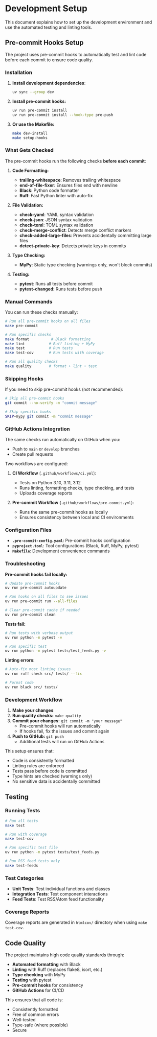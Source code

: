 # Development Setup

This document explains how to set up the development environment and use the automated testing and linting tools.

## Pre-commit Hooks Setup

The project uses pre-commit hooks to automatically test and lint code before each commit to ensure code quality.

### Installation

1. **Install development dependencies:**
   ```bash
   uv sync --group dev
   ```

2. **Install pre-commit hooks:**
   ```bash
   uv run pre-commit install
   uv run pre-commit install --hook-type pre-push
   ```

3. **Or use the Makefile:**
   ```bash
   make dev-install
   make setup-hooks
   ```

### What Gets Checked

The pre-commit hooks run the following checks **before each commit**:

1. **Code Formatting:**
   - **trailing-whitespace**: Removes trailing whitespace
   - **end-of-file-fixer**: Ensures files end with newline
   - **Black**: Python code formatter
   - **Ruff**: Fast Python linter with auto-fix

2. **File Validation:**
   - **check-yaml**: YAML syntax validation
   - **check-json**: JSON syntax validation
   - **check-toml**: TOML syntax validation
   - **check-merge-conflict**: Detects merge conflict markers
   - **check-added-large-files**: Prevents accidentally committing large files
   - **detect-private-key**: Detects private keys in commits

3. **Type Checking:**
   - **MyPy**: Static type checking (warnings only, won't block commits)

4. **Testing:**
   - **pytest**: Runs all tests before commit
   - **pytest-changed**: Runs tests before push

### Manual Commands

You can run these checks manually:

```bash
# Run all pre-commit hooks on all files
make pre-commit

# Run specific checks
make format          # Black formatting
make lint           # Ruff linting + MyPy
make test           # Run tests
make test-cov       # Run tests with coverage

# Run all quality checks
make quality        # format + lint + test
```

### Skipping Hooks

If you need to skip pre-commit hooks (not recommended):

```bash
# Skip all pre-commit hooks
git commit --no-verify -m "commit message"

# Skip specific hooks
SKIP=mypy git commit -m "commit message"
```

### GitHub Actions Integration

The same checks run automatically on GitHub when you:

- Push to `main` or `develop` branches
- Create pull requests

Two workflows are configured:

1. **CI Workflow** (`.github/workflows/ci.yml`):
   - Tests on Python 3.10, 3.11, 3.12
   - Runs linting, formatting checks, type checking, and tests
   - Uploads coverage reports

2. **Pre-commit Workflow** (`.github/workflows/pre-commit.yml`):
   - Runs the same pre-commit hooks as locally
   - Ensures consistency between local and CI environments

### Configuration Files

- **`.pre-commit-config.yaml`**: Pre-commit hooks configuration
- **`pyproject.toml`**: Tool configurations (Black, Ruff, MyPy, pytest)
- **`Makefile`**: Development convenience commands

### Troubleshooting

**Pre-commit hooks fail locally:**
```bash
# Update pre-commit hooks
uv run pre-commit autoupdate

# Run hooks on all files to see issues
uv run pre-commit run --all-files

# Clear pre-commit cache if needed
uv run pre-commit clean
```

**Tests fail:**
```bash
# Run tests with verbose output
uv run python -m pytest -v

# Run specific test
uv run python -m pytest tests/test_feeds.py -v
```

**Linting errors:**
```bash
# Auto-fix most linting issues
uv run ruff check src/ tests/ --fix

# Format code
uv run black src/ tests/
```

### Development Workflow

1. **Make your changes**
2. **Run quality checks:** `make quality`
3. **Commit your changes:** `git commit -m "your message"`
   - Pre-commit hooks will run automatically
   - If hooks fail, fix the issues and commit again
4. **Push to GitHub:** `git push`
   - Additional tests will run on GitHub Actions

This setup ensures that:
- Code is consistently formatted
- Linting rules are enforced
- Tests pass before code is committed
- Type hints are checked (warnings only)
- No sensitive data is accidentally committed

## Testing

### Running Tests

```bash
# Run all tests
make test

# Run with coverage
make test-cov

# Run specific test file
uv run python -m pytest tests/test_feeds.py

# Run RSS feed tests only
make test-feeds
```

### Test Categories

- **Unit Tests**: Test individual functions and classes
- **Integration Tests**: Test component interactions
- **Feed Tests**: Test RSS/Atom feed functionality

### Coverage Reports

Coverage reports are generated in `htmlcov/` directory when using `make test-cov`.

## Code Quality

The project maintains high code quality standards through:

- **Automated formatting** with Black
- **Linting** with Ruff (replaces flake8, isort, etc.)
- **Type checking** with MyPy
- **Testing** with pytest
- **Pre-commit hooks** for consistency
- **GitHub Actions** for CI/CD

This ensures that all code is:
- Consistently formatted
- Free of common errors
- Well-tested
- Type-safe (where possible)
- Secure
